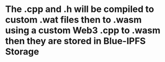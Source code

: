 # The .cpp and .h will be compiled to custom .wat files then to .wasm using a custom Web3 .cpp to .wasm then they are stored in Blue-IPFS Storage 